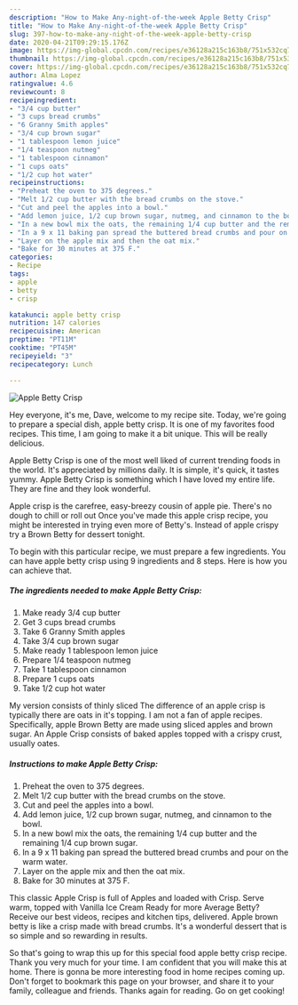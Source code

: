 ```yaml
---
description: "How to Make Any-night-of-the-week Apple Betty Crisp"
title: "How to Make Any-night-of-the-week Apple Betty Crisp"
slug: 397-how-to-make-any-night-of-the-week-apple-betty-crisp
date: 2020-04-21T09:29:15.176Z
image: https://img-global.cpcdn.com/recipes/e36128a215c163b8/751x532cq70/apple-betty-crisp-recipe-main-photo.jpg
thumbnail: https://img-global.cpcdn.com/recipes/e36128a215c163b8/751x532cq70/apple-betty-crisp-recipe-main-photo.jpg
cover: https://img-global.cpcdn.com/recipes/e36128a215c163b8/751x532cq70/apple-betty-crisp-recipe-main-photo.jpg
author: Alma Lopez
ratingvalue: 4.6
reviewcount: 8
recipeingredient:
- "3/4 cup butter"
- "3 cups bread crumbs"
- "6 Granny Smith apples"
- "3/4 cup brown sugar"
- "1 tablespoon lemon juice"
- "1/4 teaspoon nutmeg"
- "1 tablespoon cinnamon"
- "1 cups oats"
- "1/2 cup hot water"
recipeinstructions:
- "Preheat the oven to 375 degrees."
- "Melt 1/2 cup butter with the bread crumbs on the stove."
- "Cut and peel the apples into a bowl."
- "Add lemon juice, 1/2 cup brown sugar, nutmeg, and cinnamon to the bowl."
- "In a new bowl mix the oats, the remaining 1/4 cup butter and the remaining 1/4 cup brown sugar."
- "In a 9 x 11 baking pan spread the buttered bread crumbs and pour on the warm water."
- "Layer on the apple mix and then the oat mix."
- "Bake for 30 minutes at 375 F."
categories:
- Recipe
tags:
- apple
- betty
- crisp

katakunci: apple betty crisp 
nutrition: 147 calories
recipecuisine: American
preptime: "PT11M"
cooktime: "PT45M"
recipeyield: "3"
recipecategory: Lunch

---
```



![Apple Betty Crisp](https://img-global.cpcdn.com/recipes/e36128a215c163b8/751x532cq70/apple-betty-crisp-recipe-main-photo.jpg)

Hey everyone, it's me, Dave, welcome to my recipe site. Today, we're going to prepare a special dish, apple betty crisp. It is one of my favorites food recipes. This time, I am going to make it a bit unique. This will be really delicious.

Apple Betty Crisp is one of the most well liked of current trending foods in the world. It's appreciated by millions daily. It is simple, it's quick, it tastes yummy. Apple Betty Crisp is something which I have loved my entire life. They are fine and they look wonderful.

Apple crisp is the carefree, easy-breezy cousin of apple pie. There&#39;s no dough to chill or roll out Once you&#39;ve made this apple crisp recipe, you might be interested in trying even more of Betty&#39;s. Instead of apple crispy try a Brown Betty for dessert tonight.


To begin with this particular recipe, we must prepare a few ingredients. You can have apple betty crisp using 9 ingredients and 8 steps. Here is how you can achieve that.

##### The ingredients needed to make Apple Betty Crisp:

1. Make ready 3/4 cup butter
1. Get 3 cups bread crumbs
1. Take 6 Granny Smith apples
1. Take 3/4 cup brown sugar
1. Make ready 1 tablespoon lemon juice
1. Prepare 1/4 teaspoon nutmeg
1. Take 1 tablespoon cinnamon
1. Prepare 1 cups oats
1. Take 1/2 cup hot water


My version consists of thinly sliced The difference of an apple crisp is typically there are oats in it&#39;s topping. I am not a fan of apple recipes. Specifically, apple Brown Betty are made using sliced apples and brown sugar. An Apple Crisp consists of baked apples topped with a crispy crust, usually oates. 

##### Instructions to make Apple Betty Crisp:

1. Preheat the oven to 375 degrees.
1. Melt 1/2 cup butter with the bread crumbs on the stove.
1. Cut and peel the apples into a bowl.
1. Add lemon juice, 1/2 cup brown sugar, nutmeg, and cinnamon to the bowl.
1. In a new bowl mix the oats, the remaining 1/4 cup butter and the remaining 1/4 cup brown sugar.
1. In a 9 x 11 baking pan spread the buttered bread crumbs and pour on the warm water.
1. Layer on the apple mix and then the oat mix.
1. Bake for 30 minutes at 375 F.


This classic Apple Crisp is full of Apples and loaded with Crisp. Serve warm, topped with Vanilla Ice Cream Ready for more Average Betty? Receive our best videos, recipes and kitchen tips, delivered. Apple brown betty is like a crisp made with bread crumbs. It&#39;s a wonderful dessert that is so simple and so rewarding in results. 

So that's going to wrap this up for this special food apple betty crisp recipe. Thank you very much for your time. I am confident that you will make this at home. There is gonna be more interesting food in home recipes coming up. Don't forget to bookmark this page on your browser, and share it to your family, colleague and friends. Thanks again for reading. Go on get cooking!

